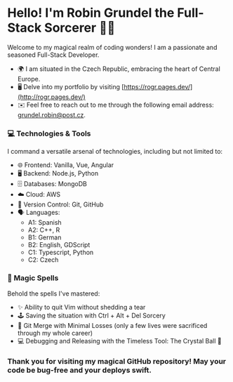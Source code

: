 # Hello! I'm  Robin Grundel the Full-Stack Sorcerer 🧙‍♂️ 

Welcome to my magical realm of coding wonders! I am a passionate and seasoned Full-Stack Developer.

* 🌍  I am situated in the Czech Republic, embracing the heart of Central Europe.
* 🖥️  Delve into my portfolio by visiting [https://rogr.pages.dev/](http://rogr.pages.dev/)
* ✉️  Feel free to reach out to me through the following email address: grundel.robin@post.cz.

### 💻 Technologies & Tools

I command a versatile arsenal of technologies, including but not limited to:


- 🌐 Frontend: Vanilla, Vue, Angular
- 🖥️ Backend: Node.js, Python
- 🗄️ Databases: MongoDB
- ☁️ Cloud: AWS
- 🚀 Version Control: Git, GitHub
- 🗣️ Languages:
    - A1: Spanish
    - A2: C++, R
    - B1: German
    - B2: English, GDScript
    - C1: Typescript, Python
    - C2: Czech

### 🚀 Magic Spells

Behold the spells I've mastered:

- ✨ Ability to quit Vim without shedding a tear
- 🕹️ Saving the situation with Ctrl + Alt + Del Sorcery
- 🚀 Git Merge with Minimal Losses (only a few lives were sacrificed through my whole career) 
- 💻 Debugging and Releasing with the Timeless Tool: The Crystal Ball 🔮

### Thank you for visiting my magical GitHub repository! May your code be bug-free and your deploys swift.
